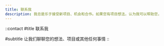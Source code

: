 ```yaml
---
title: 联系我
description: 我总是乐于接受新项目、机会和合作。如果您有项目想法，认为我可以帮助您，或者只是想问我一些问题，请随时联系我。
---
```


::contact
#title
联系我

#subtitle
让我们聊聊您的想法、项目或其他任何事情
::
